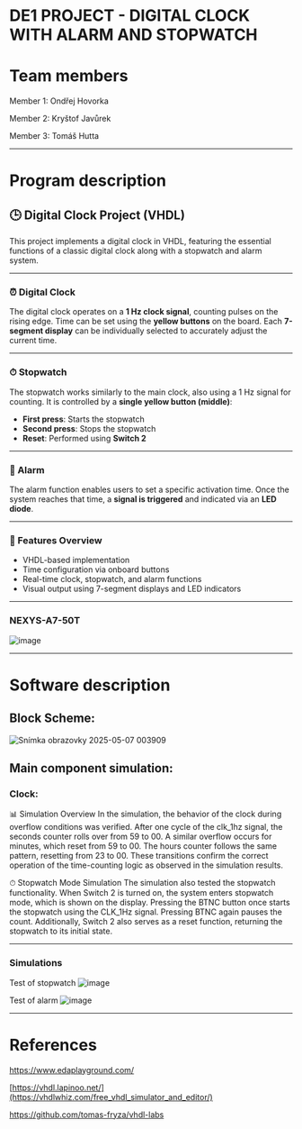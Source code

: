 # DE1 PROJECT - DIGITAL CLOCK WITH ALARM AND STOPWATCH
# Team members

Member 1: Ondřej Hovorka 

Member 2: Kryštof Javůrek

Member 3: Tomáš Hutta


________________________________________________

# Program description
## 🕒 Digital Clock Project (VHDL)

This project implements a digital clock in VHDL, featuring the essential functions of a classic digital clock along with a stopwatch and alarm system.

---

### ⏰ Digital Clock

The digital clock operates on a **1 Hz clock signal**, counting pulses on the rising edge. Time can be set using the **yellow buttons** on the board. Each **7-segment display** can be individually selected to accurately adjust the current time.

---

### ⏱ Stopwatch

The stopwatch works similarly to the main clock, also using a 1 Hz signal for counting. It is controlled by a **single yellow button (middle)**:

- **First press**: Starts the stopwatch
- **Second press**: Stops the stopwatch
- **Reset**: Performed using **Switch 2**

---

### 🚨 Alarm

The alarm function enables users to set a specific activation time. Once the system reaches that time, a **signal is triggered** and indicated via an **LED diode**.

---

### 🔧 Features Overview

- VHDL-based implementation
- Time configuration via onboard buttons
- Real-time clock, stopwatch, and alarm functions
- Visual output using 7-segment displays and LED indicators

---
### NEXYS-A7-50T
![image](https://github.com/user-attachments/assets/32ac67c4-537f-47bf-80d2-dcccd13ca3ec)

________________________________________________

# Software description

## Block Scheme:
![Snímka obrazovky 2025-05-07 003909](https://github.com/user-attachments/assets/b25197b6-9e6b-4418-8241-25f9369f7418)


## Main component simulation:

### Clock:



📊 Simulation Overview
In the simulation, the behavior of the clock during overflow conditions was verified. After one cycle of the clk_1hz signal, the seconds counter rolls over from 59 to 00. A similar overflow occurs for minutes, which reset from 59 to 00. The hours counter follows the same pattern, resetting from 23 to 00. These transitions confirm the correct operation of the time-counting logic as observed in the simulation results.


⏱ Stopwatch Mode Simulation
The simulation also tested the stopwatch functionality. When Switch 2 is turned on, the system enters stopwatch mode, which is shown on the display. Pressing the BTNC button once starts the stopwatch using the CLK_1Hz signal. Pressing BTNC again pauses the count. Additionally, Switch 2 also serves as a reset function, returning the stopwatch to its initial state.
________________________________________________

### Simulations
Test of stopwatch
![image](https://github.com/user-attachments/assets/28414063-0e36-4e76-82f4-e56e454af834)

Test of alarm
![image](https://github.com/user-attachments/assets/7f8f2e8f-defb-47ba-b7c1-c7122552e95c)

________________________________________________

# References


https://www.edaplayground.com/

[https://vhdl.lapinoo.net/](https://vhdlwhiz.com/free_vhdl_simulator_and_editor/)

https://github.com/tomas-fryza/vhdl-labs


